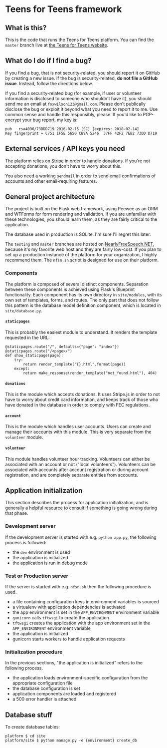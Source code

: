 # Teens for Teens framework

## What is this?
This is the code that runs the Teens for Teens platform. You can find the
`master` branch live at [the Teens for Teens website](https://teensforteens.info).

## What do I do if I find a bug?
If you find a bug, that is not security-related, you should report it on GitHub
by creating a new issue. If the bug is security-related, **do not file a GitHub
issue**. Instead, follow the directions below.

If you find a security-related bug (for example, if user or volunteer
information is disclosed to someone who shouldn't have it), you should send me an
email at `foxwilson123@gmail.com`. Please don't publically disclose the bug or
exploit it beyond what you need to report it to me. Use common sense and handle
this responsibly, please. If you'd like to PGP-encrypt your bug report, my key
is:

    pub   rsa4096/73DDD719 2016-02-15 [SC] [expires: 2018-02-14]
    Key fingerprint = C751 1F5E 5650 CB9A 5246  37FF 42F2 7EB2 73DD D719

## External services / API keys you need
The platform relies on [Stripe](https://stripe.com) in order to handle
donations. If you're not accepting donations, you don't have to worry about
this.

You also need a working `sendmail` in order to send email confirmations of
accounts and other email-requiring features.

## General project architecture
The project is built on the Flask web framework, using Peewee as an ORM and
WTForms for form rendering and validation. If you are unfamiliar with these
technologies, you should learn them, as they are fairly critical to the
application.

The database used in production is SQLite. I'm sure I'll regret this later.

The `testing` and `master` branches are hosted on
[NearlyFreeSpeech.NET](https://nearlyfreespeech.net), because it's my favorite
web host and they are fairly low-cost. If you plan to set up a production
instance of the platform for your organization, I highly recommend them. The
`nfsn.sh` script is designed for use on their platform.

### Components
The platform is composed of several distinct components. Separation between
these components is achieved using Flask's Blueprint functionality. Each
component has its own directory in `site/modules`, with its own set of
templates, forms, and routes. The only part that does not follow this pattern
is the database model definition component, which is located in
`site/database.py`.

#### `staticpages`
This is probably the easiest module to understand. It renders the template
requested in the URL:

    @staticpages.route("/", defaults={"page": "index"})
    @staticpages.route("/<page>/")
    def show_staticpage(page):
        try:
            return render_template("{}.html".format(page))
        except:
            return make_response(render_template("not_found.html"), 404)

#### `donations`
This is the module which accepts donations. It uses Stripe.js in order to not
have to worry about credit card information, and keeps track of those who have
donated in the database in order to comply with FEC regulations.

#### `account`
This is the module which handles user accounts. Users can create and manage
their accounts with this module. This is very separate from the `volunteer`
module.

#### `volunteer`
This module handles volunteer hour tracking. Volunteers can either be associated
with an account or not ("local volunteers"). Volunteers can be associated with
accounts after account registration or during account registration, and are
completely separate entities from accounts.

## Application initialization
This section describes the process for application initialization, and is
generally a helpful resource to consult if something is going wrong during that
phase.

### Development server
If the development server is started with e.g. `python app.py`, the following
process is followed:

- the `dev` environment is used
- the application is initialized
- the application is run in debug mode

### Test or Production server
If the server is started with e.g. `nfsn.sh` then the following procedure is
used.

- a file containing configuration keys in environment variables is sourced
- a virtualenv with application dependencies is activated
- the app environment is set in the `APP_ENVIRONMENT` environment variable
- `gunicorn` calls `tftwsgi` to create the application
- `tftwsgi` creates the application with the app environment set in the
  `APP_ENVIRONMENT` environment variable
- the application is initialized
- gunicorn starts workers to handle application requests

### Initialization procedure
In the previous sections, "the application is initialized" refers to the
following process.

- the application loads environment-specific configuration from the appropriate
  configuration file
- the database configuration is set
- application components are loaded and registered
- a 500 error handler is attached

## Database stuff
To create database tables:

    platform $ cd site
    platform/site $ python manage.py -e {environment} create_db
